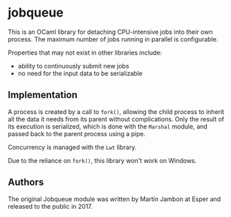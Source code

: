 jobqueue
==

This is an OCaml library for detaching CPU-intensive jobs into their
own process. The maximum number of jobs running in parallel is
configurable.

Properties that may not exist in other libraries include:

* ability to continuously submit new jobs
* no need for the input data to be serializable

Implementation
--

A process is created by a call to `fork()`, allowing the child process
to inherit all the data it needs from its parent without
complications. Only the result of its execution is serialized, which
is done with the `Marshal` module, and passed back to the parent process
using a pipe.

Concurrency is managed with the `Lwt` library.

Due to the reliance on `fork()`, this library won't work on Windows.

Authors
--

The original Jobqueue module was written by Martin Jambon at Esper
and released to the public in 2017.
